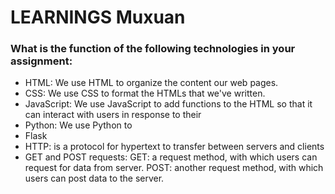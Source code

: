 # LEARNINGS Muxuan
### What is the function of the following technologies in your assignment:
* HTML: We use HTML to organize the content our web pages.
* CSS: We use CSS to format the HTMLs that we've written.
* JavaScript: We use JavaScript to add functions to the HTML so that it can interact with users in response to their
* Python: We use Python to
* Flask
* HTTP: is a protocol for hypertext to transfer between servers and clients
* GET and POST requests: GET: a request method, with which users can request for data from server.  POST: another request method, with which users can post data to the server.
